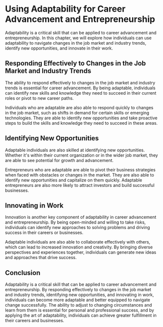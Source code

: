 Using Adaptability for Career Advancement and Entrepreneurship
==========================================================================================================================================

Adaptability is a critical skill that can be applied to career advancement and entrepreneurship. In this chapter, we will explore how individuals can use adaptability to navigate changes in the job market and industry trends, identify new opportunities, and innovate in their work.

Responding Effectively to Changes in the Job Market and Industry Trends
-----------------------------------------------------------------------

The ability to respond effectively to changes in the job market and industry trends is essential for career advancement. By being adaptable, individuals can identify new skills and knowledge they need to succeed in their current roles or pivot to new career paths.

Individuals who are adaptable are also able to respond quickly to changes in the job market, such as shifts in demand for certain skills or emerging technologies. They are able to identify new opportunities and take proactive steps to build the skills and knowledge they need to succeed in these areas.

Identifying New Opportunities
-----------------------------

Adaptable individuals are also skilled at identifying new opportunities. Whether it's within their current organization or in the wider job market, they are able to see potential for growth and advancement.

Entrepreneurs who are adaptable are able to pivot their business strategies when faced with obstacles or changes in the market. They are also able to identify new opportunities and capitalize on them quickly. Adaptable entrepreneurs are also more likely to attract investors and build successful businesses.

Innovating in Work
------------------

Innovation is another key component of adaptability in career advancement and entrepreneurship. By being open-minded and willing to take risks, individuals can identify new approaches to solving problems and driving success in their careers or businesses.

Adaptable individuals are also able to collaborate effectively with others, which can lead to increased innovation and creativity. By bringing diverse perspectives and experiences together, individuals can generate new ideas and approaches that drive success.

Conclusion
----------

Adaptability is a critical skill that can be applied to career advancement and entrepreneurship. By responding effectively to changes in the job market and industry trends, identifying new opportunities, and innovating in work, individuals can become more adaptable and better equipped to navigate change successfully. The ability to adjust to changing circumstances and learn from them is essential for personal and professional success, and by applying the art of adaptability, individuals can achieve greater fulfillment in their careers and businesses.
